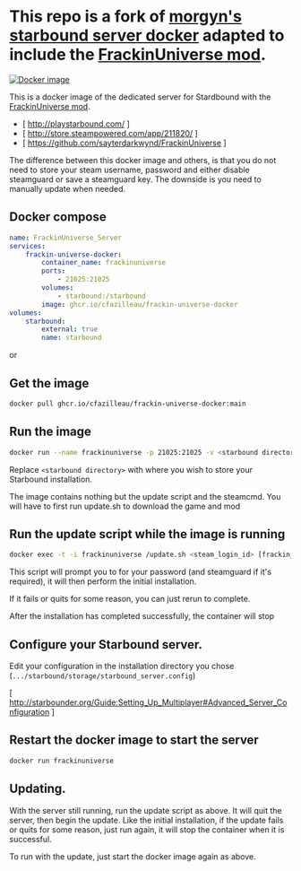 # This repo is a fork of [morgyn's starbound server docker](https://github.com/Morgyn/docker-starbound) adapted to include the [FrackinUniverse mod](https://github.com/sayterdarkwynd/FrackinUniverse).

[![Docker image](https://github.com/cfazilleau/frackin-universe-docker/actions/workflows/docker-image.yml/badge.svg)](https://github.com/cfazilleau/frackin-universe-docker/actions/workflows/docker-image.yml)

This is a docker image of the dedicated server for Stardbound with the [FrackinUniverse mod](https://github.com/sayterdarkwynd/FrackinUniverse).

* [ http://playstarbound.com/ ]
* [ http://store.steampowered.com/app/211820/ ]
* [ https://github.com/sayterdarkwynd/FrackinUniverse ]

The difference between this docker image and others, is that you do not need to store your steam username, password and either disable steamguard or save a steamguard key. The downside is you need to manually update when needed.

## Docker compose
```yml
name: FrackinUniverse_Server
services:
    frackin-universe-docker:
        container_name: frackinuniverse
        ports:
            - 21025:21025
        volumes:
            - starbound:/starbound
        image: ghcr.io/cfazilleau/frackin-universe-docker
volumes:
    starbound:
        external: true
        name: starbound
```

or

## Get the image
```sh
docker pull ghcr.io/cfazilleau/frackin-universe-docker:main
```

## Run the image
```sh
docker run --name frackinuniverse -p 21025:21025 -v <starbound directory>:/starbound ghcr.io/cfazilleau/frackin-universe-docker:main
```

Replace `<starbound directory>` with where you wish to store your Starbound installation.

The image contains nothing but the update script and the steamcmd. You will have to first run update.sh to download the game and mod

## Run the update script while the image is running
```sh
docker exec -t -i frackinuniverse /update.sh <steam_login_id> [frackin_universe_version (defaults to latest)]
```

This script will prompt you to for your password (and steamguard if it's required), it will then perform the initial installation.

If it fails or quits for some reason, you can just rerun to complete.

After the installation has completed successfully, the container will stop


## Configure your Starbound server.

Edit your configuration in the installation directory you chose (``.../starbound/storage/starbound_server.config``)

[ http://starbounder.org/Guide:Setting_Up_Multiplayer#Advanced_Server_Configuration ]

## Restart the docker image to start the server
```sh
docker run frackinuniverse
```

## Updating.

With the server still running, run the update script as above. It will quit the server, then begin the update. Like the initial installation, if the update fails or quits for some reason, just run again, it will stop the container when it is successful.

To run with the update, just start the docker image again as above.
